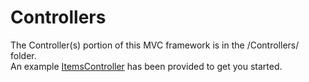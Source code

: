 # Controllers

The Controller(s) portion of this MVC framework is in the /Controllers/ folder.  
An example [ItemsController](../bstest5/Controllers/ItemsController.cs) has been provided to get you started.
